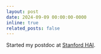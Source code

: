 ```yaml
---
layout: post
date: 2024-09-09 00:00:00-0000
inline: true
related_posts: false
---
```


Started my postdoc at <a href="https://hai.stanford.edu/people/jane-e" target="_blank">Stanford HAI</a>.
